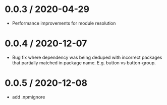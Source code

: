 0.0.3 / 2020-04-29
==================

  * Performance improvements for module resolution

0.0.4 / 2020-12-07
==================

  * Bug fix where dependency was being deduped with incorrect packages that partially
  matched in package name. E.g. button vs button-group.

0.0.5 / 2020-12-08
==================

  * add .npmignore
